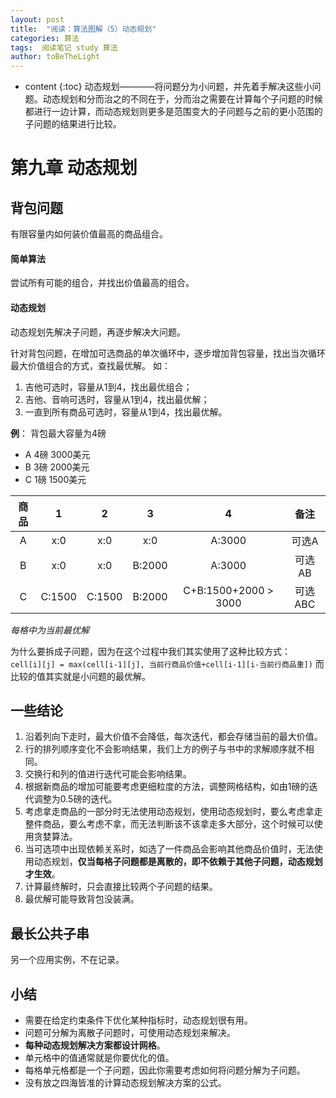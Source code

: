 ```yaml
---
layout: post
title:  "阅读：算法图解（5）动态规划"
categories: 算法
tags:  阅读笔记 study 算法
author: toBeTheLight
---
```


* content
{:toc}
动态规划————将问题分为小问题，并先着手解决这些小问题。动态规划和分而治之的不同在于，分而治之需要在计算每个子问题的时候都进行一边计算，而动态规划则更多是范围变大的子问题与之前的更小范围的子问题的结果进行比较。





# 第九章 动态规划

## 背包问题

有限容量内如何装价值最高的商品组合。

#### 简单算法

尝试所有可能的组合，并找出价值最高的组合。

#### 动态规划

动态规划先解决子问题，再逐步解决大问题。

针对背包问题，在增加可选商品的单次循环中，逐步增加背包容量，找出当次循环最大价值组合的方式，查找最优解。
如：
1. 吉他可选时，容量从1到4，找出最优组合；
2. 吉他、音响可选时，容量从1到4，找出最优解；
3. 一直到所有商品可选时，容量从1到4，找出最优解。

**例**：
背包最大容量为4磅

* A 4磅 3000美元
* B 3磅 2000美元
* C 1磅 1500美元

商品 | 1 | 2 | 3 | 4| 备注 |
|:-: | :-: | :-: | :-: | :-:| :-: |
|A|x:0|x:0|x:0|A:3000|可选A|
|B|x:0|x:0|B:2000|A:3000|可选AB|
|C|C:1500|C:1500|B:2000|C+B:1500+2000 > 3000|可选ABC|

*每格中为当前最优解*

为什么要拆成子问题，因为在这个过程中我们其实使用了这种比较方式：  
`cell[i][j] = max(cell[i-1][j], 当前行商品价值+cell[i-1][i-当前行商品重])`
而比较的值其实就是小问题的最优解。

## 一些结论

1. 沿着列向下走时，最大价值不会降低，每次迭代，都会存储当前的最大价值。
2. 行的排列顺序变化不会影响结果，我们上方的例子与书中的求解顺序就不相同。
3. 交换行和列的值进行迭代可能会影响结果。
4. 根据新商品的增加可能要考虑更细粒度的方法，调整网格结构，如由1磅的迭代调整为0.5磅的迭代。
5. 考虑拿走商品的一部分时无法使用动态规划，使用动态规划时，要么考虑拿走整件商品，要么考虑不拿，而无法判断该不该拿走多大部分，这个时候可以使用贪婪算法。
6. 当可选项中出现依赖关系时，如选了一件商品会影响其他商品价值时，无法使用动态规划，**仅当每格子问题都是离散的，即不依赖于其他子问题，动态规划才生效**。
7. 计算最终解时，只会直接比较两个子问题的结果。
8. 最优解可能导致背包没装满。

## 最长公共子串

另一个应用实例，不在记录。

## 小结

* 需要在给定约束条件下优化某种指标时，动态规划很有用。
* 问题可分解为离散子问题时，可使用动态规划来解决。
* **每种动态规划解决方案都设计网格**。
* 单元格中的值通常就是你要优化的值。
* 每格单元格都是一个子问题，因此你需要考虑如何将问题分解为子问题。
* 没有放之四海皆准的计算动态规划解决方案的公式。

